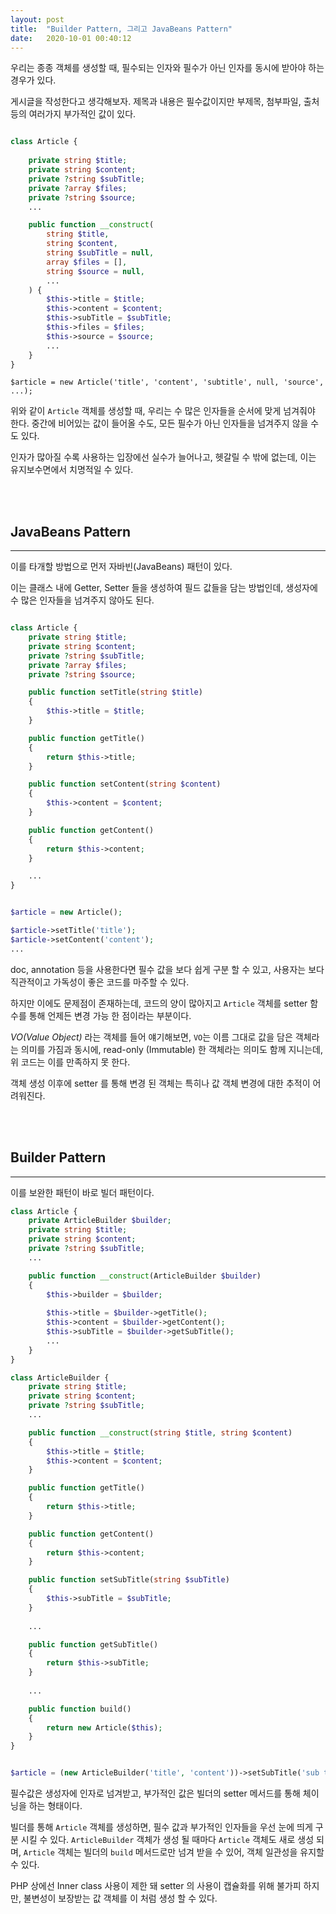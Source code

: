 ```yaml
---
layout: post
title:  "Builder Pattern, 그리고 JavaBeans Pattern"
date:   2020-10-01 00:40:12
---
```


우리는 종종 객체를 생성할 때, 필수되는 인자와 필수가 아닌 인자를 동시에 받아야 하는 경우가 있다.

게시글을 작성한다고 생각해보자. 제목과 내용은 필수값이지만 부제목, 첨부파일, 출처 등의 여러가지 부가적인 값이 있다.
 
```php

class Article {
   
    private string $title;
    private string $content;
    private ?string $subTitle;
    private ?array $files;
    private ?string $source;
    ...

    public function __construct(
        string $title,
        string $content,
        string $subTitle = null,
        array $files = [],
        string $source = null,
        ...
    ) {
        $this->title = $title;
        $this->content = $content;
        $this->subTitle = $subTitle;
        $this->files = $files;
        $this->source = $source;
        ...
    }
}

```

`$article = new Article('title', 'content', 'subtitle', null, 'source', ...);`

위와 같이 `Article` 객체를 생성할 때, 우리는 수 많은 인자들을 순서에 맞게 넘겨줘야 한다. 중간에 비어있는 값이 들어올 수도, 모든 필수가 아닌 인자들을 넘겨주지 않을 수도 있다. 

인자가 많아질 수록 사용하는 입장에선 실수가 늘어나고, 헷갈릴 수 밖에 없는데, 이는 유지보수면에서 치명적일 수 있다.

<br><br>

## JavaBeans Pattern

---

이를 타개할 방법으로 먼저 자바빈(JavaBeans) 패턴이 있다.

이는 클래스 내에 Getter, Setter 들을 생성하여 필드 값들을 담는 방법인데, 생성자에 수 많은 인자들을 넘겨주지 않아도 된다.

```php

class Article {
    private string $title;
    private string $content;
    private ?string $subTitle;
    private ?array $files;
    private ?string $source;

    public function setTitle(string $title)
    {
        $this->title = $title;
    }

    public function getTitle()
    {
        return $this->title;
    }

    public function setContent(string $content)
    {
        $this->content = $content;
    }

    public function getContent()
    {
        return $this->content;
    }

    ...
}

```

```php

$article = new Article();

$article->setTitle('title');
$article->setContent('content');
...

```

doc, annotation 등을 사용한다면 필수 값을 보다 쉽게 구분 할 수 있고, 사용자는 보다 직관적이고 가독성이 좋은 코드를 마주할 수 있다.

하지만 이에도 문제점이 존재하는데, 코드의 양이 많아지고 `Article` 객체를 setter 함수를 통해 언제든 변경 가능 한 점이라는 부분이다.

_VO(Value Object)_ 라는 객체를 들어 얘기해보면, `VO`는 이름 그대로 값을 담은 객체라는 의미를 가짐과 동시에, read-only (Immutable) 한 객체라는 의미도 함께 지니는데, 위 코드는 이를 만족하지 못 한다.

객체 생성 이후에 setter 를 통해 변경 된 객체는 특히나 값 객체 변경에 대한 추적이 어려워진다.
  
<br><br>
  
## Builder Pattern

---

이를 보완한 패턴이 바로 빌더 패턴이다.

```php
class Article {
    private ArticleBuilder $builder;
    private string $title;
    private string $content;
    private ?string $subTitle;
    ...

    public function __construct(ArticleBuilder $builder)
    {
        $this->builder = $builder;
    
        $this->title = $builder->getTitle();
        $this->content = $builder->getContent();
        $this->subTitle = $builder->getSubTitle();
        ...
    }
}

class ArticleBuilder {
    private string $title;
    private string $content;
    private ?string $subTitle;
    ...

    public function __construct(string $title, string $content)
    {
        $this->title = $title;
        $this->content = $content;
    }

    public function getTitle()
    {
        return $this->title;
    }

    public function getContent()
    {
        return $this->content;
    }

    public function setSubTitle(string $subTitle)
    {
        $this->subTitle = $subTitle;
    }
    
    ...

    public function getSubTitle()
    {
        return $this->subTitle;
    }
    
    ...

    public function build()
    {
        return new Article($this);
    }
}

```

```php

$article = (new ArticleBuilder('title', 'content'))->setSubTitle('sub title ..')->create();

```

필수값은 생성자에 인자로 넘겨받고, 부가적인 값은 빌더의 setter 메서드를 통해 체이닝을 하는 형태이다.

빌더를 통해 `Article` 객체를 생성하면, 필수 값과 부가적인 인자들을 우선 눈에 띄게 구분 시킬 수 있다. `ArticleBuilder` 객체가 생성 될 때마다 `Article` 객체도 새로 생성 되며, `Article` 객체는 빌더의 `build` 메서드로만 넘겨 받을 수 있어, 객체 일관성을 유지할 수 있다.

PHP 상에선 Inner class 사용이 제한 돼 setter 의 사용이 캡슐화를 위해 불가피 하지만, 불변성이 보장받는 값 객체를 이 처럼 생성 할 수 있다.

<br><br><br>

